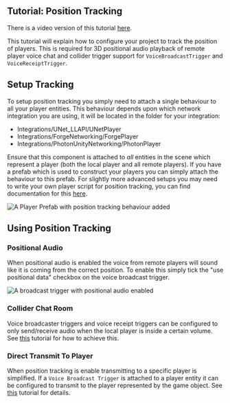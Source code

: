 ## Tutorial: Position Tracking

There is a video version of this tutorial [here](TODO).

This tutorial will explain how to configure your project to track the position of players. This is required for 3D positional audio playback of remote player voice chat and collider trigger support for `VoiceBroadcastTrigger` and `VoiceReceiptTrigger`.

## Setup Tracking

To setup position tracking you simply need to attach a single behaviour to all your player entities. This behaviour depends upon which network integration you are using, it will be located in the folder for your integration:

 - Integrations/UNet_LLAPI/UNetPlayer
 - Integrations/ForgeNetworking/ForgePlayer
 - Integrations/PhotonUnityNetworking/PhotonPlayer
 
Ensure that this component is attached to *all* entities in the scene which represent a player (both the local player and all remote players). If you have a prefab which is used to construct your players you can simply attach the behaviour to this prefab. For slightly more advanced setups you may need to write your own player script for position tracking, you can find documentation for this [here](/Tutorials/Custom-Position-Tracking.md).
 
![A Player Prefab with position tracking behaviour added](/images/PlayerPrefab_PositionalAudio.png)

## Using Position Tracking

### Positional Audio

When positional audio is enabled the voice from remote players will sound like it is coming from the correct position. To enable this simply tick the "use positional data" checkbox on the voice broadcast trigger.

![A broadcast trigger with positional audio enabled](/images/VoiceBroadcastTrigger_Positional.png)

### Collider Chat Room

Voice broadcaster triggers and voice receipt triggers can be configured to only send/receive audio when the local player is inside a certain volume. See [this](/Tutorials/Collider-Chat-Room) tutorial for how to achieve this.

### Direct Transmit To Player

When position tracking is enable transmitting to a specific player is simplified. If a `Voice Broadcast Trigger` is attached to a player entity it can be configured to transmit to the player represented by the game object. See [this](/Tutorials/Direct-Player-Transmit) tutorial for details.

